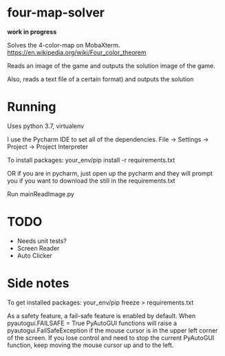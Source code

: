 # four-map-solver

**work in progress**

Solves the 4-color-map on MobaXterm.
https://en.wikipedia.org/wiki/Four_color_theorem

Reads an image of the game and outputs the solution image of the game.

Also, reads a text file of a certain format) and outputs the solution

# Running

Uses python 3.7, virtualenv

I use the Pycharm IDE to set all of the dependencies.
File -> Settings -> Project -> Project Interpreter

To install packages:
your_env/pip install -r requirements.txt

OR if you are in pycharm, just open up the pycharm and they will
prompt you if you want to download the still in the requirements.txt 

Run mainReadImage.py

# TODO

- Needs unit tests?
- Screen Reader
- Auto Clicker

# Side notes

To get installed packages:
your_env/pip freeze > requirements.txt

As a safety feature, a fail-safe feature is enabled by default.
When pyautogui.FAILSAFE = True
PyAutoGUI functions will raise a pyautogui.FailSafeException if the mouse cursor is in the upper left corner of the screen.
If you lose control and need to stop the current PyAutoGUI function, keep moving the mouse cursor up and to the left. 